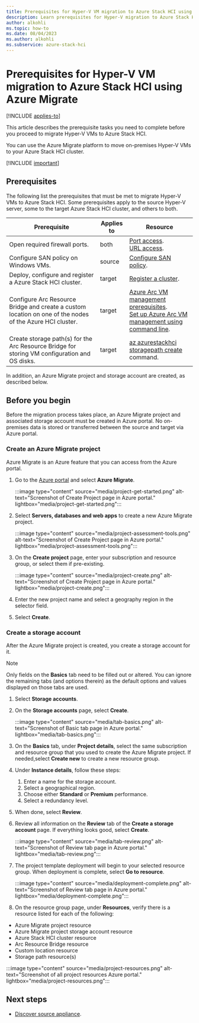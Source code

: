 ```yaml
--- 
title: Prerequisites for Hyper-V VM migration to Azure Stack HCI using Azure Migrate 
description: Learn prerequisites for Hyper-V migration to Azure Stack HCI using Azure Migrate (preview).
author: alkohli
ms.topic: how-to
ms.date: 08/04/2023
ms.author: alkohli
ms.subservice: azure-stack-hci
---
```


# Prerequisites for Hyper-V VM migration to Azure Stack HCI using Azure Migrate

[!INCLUDE [applies-to](../../includes/hci-applies-to-23h2.md)]

This article describes the prerequisite tasks you need to complete before you proceed to migrate Hyper-V VMs to Azure Stack HCI.

You can use the Azure Migrate platform to move on-premises Hyper-V VMs to your Azure Stack HCI cluster.

[!INCLUDE [important](../../includes/hci-preview.md)]

## Prerequisites

The following list the prerequisites that must be met to migrate Hyper-V VMs to Azure Stack HCI. Some prerequisites apply to the source Hyper-V server, some to the target Azure Stack HCI cluster, and others to both.

|Prerequisite|Applies to|Resource|
|--|--|--|
|Open required firewall ports.|both|[Port access](/azure/migrate/migrate-support-matrix-hyper-v#port-access).<br>[URL access](/azure/migrate/migrate-appliance#url-access).|
|Configure SAN policy on Windows VMs.|source|[Configure SAN policy](/azure/migrate/prepare-for-migration#configure-san-policy).|
|Deploy, configure and register a Azure Stack HCI cluster.|target|[Register a cluster](/deploy/deployment-quickstart.md).|
|Configure Arc Resource Bridge and create a custom location on one of the nodes of the Azure HCI cluster.|target|[Azure Arc VM management prerequisites](/manage/azure-arc-vm-management-prerequisites).<br>[Set up Azure Arc VM management using command line](/manage/deploy-arc-resource-bridge-using-command-line?tabs=for-static-ip-address-1%2Cfor-static-ip-address-2).|
|Create storage path(s) for the Arc Resource Bridge for storing VM configuration and OS disks.|target| [az azurestackhci storagepath create](/cli/azure/azurestackhci/storagepath) command.|

In addition, an Azure Migrate project and storage account are created, as described below.

## Before you begin

Before the migration process takes place, an Azure Migrate project and associated storage account must be created in Azure portal. No on-premises data is stored or transferred between the source and target via Azure portal.

### Create an Azure Migrate project

Azure Migrate is an Azure feature that you can access from the Azure portal.

1. Go to the [Azure portal](https://aka.ms/HCIMigratePP) and select **Azure Migrate**.

    :::image type="content" source="media/project-get-started.png" alt-text="Screenshot of Create Project page in Azure portal." lightbox="media/project-get-started.png":::

1. Select **Servers, databases and web apps** to create a new Azure Migrate project.

    :::image type="content" source="media/project-assessment-tools.png" alt-text="Screenshot of Create Project page in Azure portal." lightbox="media/project-assessment-tools.png":::

1. On the **Create project** page, enter your subscription and resource group, or select them if pre-existing.

    :::image type="content" source="media/project-create.png" alt-text="Screenshot of Create Project page in Azure portal." lightbox="media/project-create.png":::

1. Enter the new project name and select a geography region in the selector field.

1. Select **Create**.

### Create a storage account

After the Azure Migrate project is created, you create a storage account for it.

> [!NOTE]
> Only fields on the **Basics** tab need to be filled out or altered. You can ignore the remaining tabs (and options therein) as the default options and values displayed on those tabs are used.

1. Select **Storage accounts**.

1. On the **Storage accounts** page, select **Create**.

    :::image type="content" source="media/tab-basics.png" alt-text="Screenshot of Basic tab page in Azure portal." lightbox="media/tab-basics.png":::

1. On the **Basics** tab, under **Project details**, select the same subscription and resource group that you used to create the Azure Migrate project. If needed,select **Create new** to create a new resource group.

1. Under **Instance details**, follow these steps:
    1. Enter a name for the storage account.
    1. Select a geographical region.
    1. Choose either **Standard** or **Premium** performance.
    1. Select a redundancy level.

1. When done, select **Review**.

1. Review all information on the **Review** tab of the **Create a storage account** page. If everything looks good, select **Create**.

    :::image type="content" source="media/tab-review.png" alt-text="Screenshot of Review tab page in Azure portal." lightbox="media/tab-review.png":::

1. The project template deployment will begin to your selected resource group. When deployment is complete, select **Go to resource**.

    :::image type="content" source="media/deployment-complete.png" alt-text="Screenshot of Review tab page in Azure portal." lightbox="media/deployment-complete.png":::

1. On the resource group page, under **Resources**, verify there is a resource listed for each of the following:

- Azure Migrate project resource
- Azure Migrate project storage account resource
- Azure Stack HCI cluster resource
- Arc Resource Bridge resource
- Custom location resource
- Storage path resource(s)

:::image type="content" source="media/project-resources.png" alt-text="Screenshot of all project resources Azure portal." lightbox="media/project-resources.png":::

## Next steps

- [Discover source appliance](migrate-hyperv-prerequisites.md).
